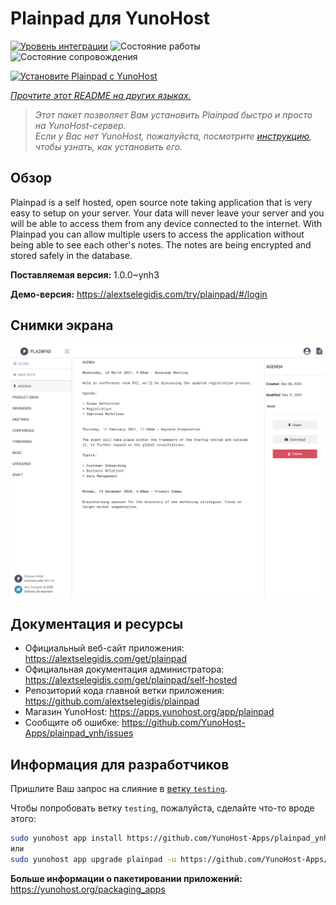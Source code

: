 <!--
Важно: этот README был автоматически сгенерирован <https://github.com/YunoHost/apps/tree/master/tools/readme_generator>
Он НЕ ДОЛЖЕН редактироваться вручную.
-->

# Plainpad для YunoHost

[![Уровень интеграции](https://apps.yunohost.org/badge/integration/plainpad)](https://ci-apps.yunohost.org/ci/apps/plainpad/)
![Состояние работы](https://apps.yunohost.org/badge/state/plainpad)
![Состояние сопровождения](https://apps.yunohost.org/badge/maintained/plainpad)

[![Установите Plainpad с YunoHost](https://install-app.yunohost.org/install-with-yunohost.svg)](https://install-app.yunohost.org/?app=plainpad)

*[Прочтите этот README на других языках.](./ALL_README.md)*

> *Этот пакет позволяет Вам установить Plainpad быстро и просто на YunoHost-сервер.*  
> *Если у Вас нет YunoHost, пожалуйста, посмотрите [инструкцию](https://yunohost.org/install), чтобы узнать, как установить его.*

## Обзор

Plainpad is a self hosted, open source note taking application that is very easy to setup on your server. Your data will never leave your server and you will be able to access them from any device connected to the internet.
With Plainpad you can allow multiple users to access the application without being able to see each other's notes. The notes are being encrypted and stored safely in the database.

**Поставляемая версия:** 1.0.0~ynh3

**Демо-версия:** <https://alextselegidis.com/try/plainpad/#/login>

## Снимки экрана

![Снимок экрана Plainpad](./doc/screenshots/screenshot.png)

## Документация и ресурсы

- Официальный веб-сайт приложения: <https://alextselegidis.com/get/plainpad>
- Официальная документация администратора: <https://alextselegidis.com/get/plainpad/self-hosted>
- Репозиторий кода главной ветки приложения: <https://github.com/alextselegidis/plainpad>
- Магазин YunoHost: <https://apps.yunohost.org/app/plainpad>
- Сообщите об ошибке: <https://github.com/YunoHost-Apps/plainpad_ynh/issues>

## Информация для разработчиков

Пришлите Ваш запрос на слияние в [ветку `testing`](https://github.com/YunoHost-Apps/plainpad_ynh/tree/testing).

Чтобы попробовать ветку `testing`, пожалуйста, сделайте что-то вроде этого:

```bash
sudo yunohost app install https://github.com/YunoHost-Apps/plainpad_ynh/tree/testing --debug
или
sudo yunohost app upgrade plainpad -u https://github.com/YunoHost-Apps/plainpad_ynh/tree/testing --debug
```

**Больше информации о пакетировании приложений:** <https://yunohost.org/packaging_apps>
